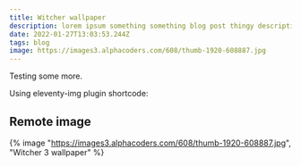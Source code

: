 ```yaml
---
title: Witcher wallpaper
description: lorem ipsum something something blog post thingy description
date: 2022-01-27T13:03:53.244Z
tags: blog
image: https://images3.alphacoders.com/608/thumb-1920-608887.jpg
---
```


Testing some more.

Using eleventy-img plugin shortcode:

## Remote image

{% image "https://images3.alphacoders.com/608/thumb-1920-608887.jpg", "Witcher 3 wallpaper" %}
